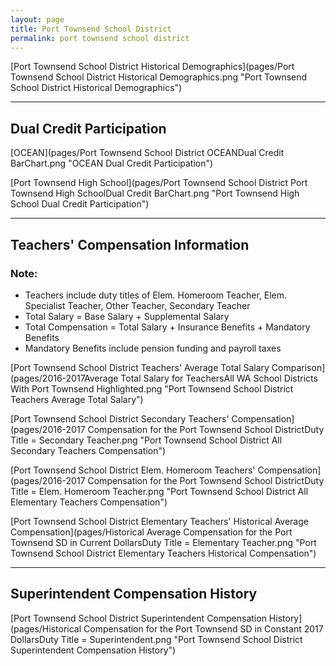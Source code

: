 ```yaml
---
layout: page
title: Port Townsend School District
permalink: port townsend school district
---
```



[Port Townsend School District Historical Demographics](pages/Port Townsend School District Historical Demographics.png "Port Townsend School District Historical Demographics")

___

## Dual Credit Participation

[OCEAN](pages/Port Townsend School District OCEANDual Credit BarChart.png "OCEAN Dual Credit Participation")

[Port Townsend High School](pages/Port Townsend School District Port Townsend High SchoolDual Credit BarChart.png "Port Townsend High School Dual Credit Participation")


___

## Teachers' Compensation Information
### Note:
- Teachers include duty titles of Elem. Homeroom Teacher, Elem. Specialist Teacher, Other Teacher, Secondary Teacher
- Total Salary = Base Salary + Supplemental Salary
- Total Compensation = Total Salary + Insurance Benefits + Mandatory Benefits
- Mandatory Benefits include pension funding and payroll taxes

[Port Townsend School District Teachers' Average Total Salary Comparison](pages/2016-2017Average Total Salary for TeachersAll WA School Districts With Port Townsend Highlighted.png "Port Townsend School District Teachers Average Total Salary")

[Port Townsend School District Secondary Teachers' Compensation](pages/2016-2017 Compensation for the Port Townsend School DistrictDuty Title = Secondary Teacher.png "Port Townsend School District All Secondary Teachers Compensation")

[Port Townsend School District Elem. Homeroom Teachers' Compensation](pages/2016-2017 Compensation for the Port Townsend School DistrictDuty Title = Elem. Homeroom Teacher.png "Port Townsend School District All Elementary Teachers Compensation")

[Port Townsend School District Elementary Teachers' Historical Average Compensation](pages/Historical Average Compensation for the Port Townsend SD in Current DollarsDuty Title = Elementary Teacher.png "Port Townsend School District Elementary Teachers Historical Compensation")


___

## Superintendent Compensation History

[Port Townsend School District Superintendent Compensation History](pages/Historical Compensation for the Port Townsend SD in Constant 2017 DollarsDuty Title = Superintendent.png "Port Townsend School District Superintendent Compensation History")

